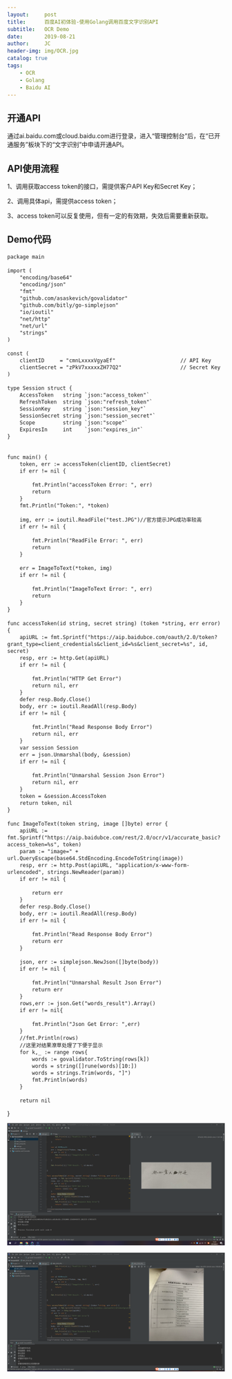 ```yaml
---
layout:     post
title:      百度AI初体验-使用Golang调用百度文字识别API
subtitle:   OCR Demo
date:       2019-08-21
author:     JC
header-img: img/OCR.jpg
catalog: true
tags:
    - OCR
    - Golang
    - Baidu AI
---
```


## 开通API

通过ai.baidu.com或cloud.baidu.com进行登录，进入“管理控制台”后，在“已开通服务”板块下的“文字识别”中申请开通API。

## API使用流程

1、调用获取access token的接口，需提供客户API Key和Secret Key；

2、调用具体api，需提供access token；

3、access token可以反复使用，但有一定的有效期，失效后需要重新获取。

## Demo代码

	package main

	import (
		"encoding/base64"
		"encoding/json"
		"fmt"
		"github.com/asaskevich/govalidator"
		"github.com/bitly/go-simplejson"
		"io/ioutil"
		"net/http"
		"net/url"
		"strings"
	)

	const (
		clientID     = "cmnLxxxxVgyaEf"           			// API Key
		clientSecret = "zPkV7xxxxxZH77Q2"  					// Secret Key
	)

	type Session struct {
		AccessToken   string `json:"access_token"`
		RefreshToken  string `json:"refresh_token"`
		SessionKey    string `json:"session_key"`
		SessionSecret string `json:"session_secret"`
		Scope         string `json:"scope"`
		ExpiresIn     int    `json:"expires_in"`
	}


	func main() {
		token, err := accessToken(clientID, clientSecret)
		if err != nil {
			
			fmt.Println("accessToken Error: ", err)
			return
		}
		fmt.Println("Token:", *token)

		img, err := ioutil.ReadFile("test.JPG")//官方提示JPG成功率较高
		if err != nil {
		
			fmt.Println("ReadFile Error: ", err)
			return
		}

		err = ImageToText(*token, img)
		if err != nil {
		
			fmt.Println("ImageToText Error: ", err)
			return
		}
	}

	func accessToken(id string, secret string) (token *string, err error) {
		apiURL := fmt.Sprintf("https://aip.baidubce.com/oauth/2.0/token?grant_type=client_credentials&client_id=%s&client_secret=%s", id, secret)
		resp, err := http.Get(apiURL)
		if err != nil {
		
			fmt.Println("HTTP Get Error")
			return nil, err
		}
		defer resp.Body.Close()
		body, err := ioutil.ReadAll(resp.Body)
		if err != nil {
		
			fmt.Println("Read Response Body Error")
			return nil, err
		}
		var session Session
		err = json.Unmarshal(body, &session)
		if err != nil {
		
			fmt.Println("Unmarshal Session Json Error")
			return nil, err
		}
		token = &session.AccessToken
		return token, nil
	}	
		
	func ImageToText(token string, image []byte) error {
		apiURL := fmt.Sprintf("https://aip.baidubce.com/rest/2.0/ocr/v1/accurate_basic?access_token=%s", token)
		param := "image=" + url.QueryEscape(base64.StdEncoding.EncodeToString(image))
		resp, err := http.Post(apiURL, "application/x-www-form-urlencoded", strings.NewReader(param))
		if err != nil {
		
			return err
		}
		defer resp.Body.Close()
		body, err := ioutil.ReadAll(resp.Body)
		if err != nil {
		
			fmt.Println("Read Response Body Error")
			return err
		}
		
		json, err := simplejson.NewJson([]byte(body))
		if err != nil {
		
			fmt.Println("Unmarshal Result Json Error")
			return err
		}
		rows,err := json.Get("words_result").Array()
		if err != nil{
		
			fmt.Println("Json Get Error: ",err)
		}
		//fmt.Println(rows)
		//这里对结果潦草处理了下便于显示
		for k,_ := range rows{
			words := govalidator.ToString(rows[k])
			words = string([]rune(words)[10:])
			words = strings.Trim(words, "]")
			fmt.Println(words)
		}
		
		return nil
}

![avatar](img/OCR/ocr1.png)

![avatar](img/OCR/ocr2.png)






